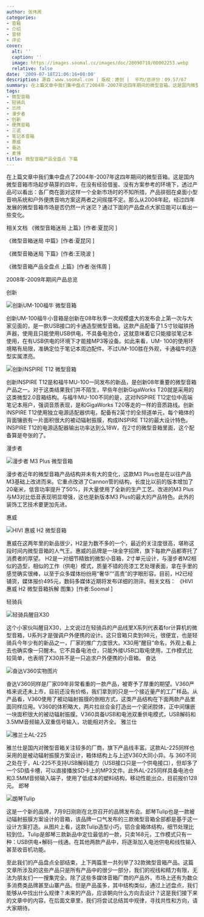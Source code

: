 ```yaml
---
author: 张伟周
categories:
- 音箱
- 介绍
- 音频
- 评论
cover:
  alt: ''
  caption: ''
  image: https://images.soomal.cc/images/doc/20090710/00002253.webp
  relative: false
date: '2009-07-18T21:06:16+08:00'
description: 源自：www.soomal.com | 版权：原创 |  平均/总评分：09.57/67
summary: 在上篇文章中我们集中盘点了2004年-2007年这四年期间的微型音箱。这是国内微型音箱市场起步萌芽的四年，在没有经验借鉴、没有方案参考的环境下，透过产品可以看出：各厂商在面对这样一个全新市场时的不知所措，产品徘徊在桌面小型音响系统和户外便携音响方案这两者之间摇摆不定。那么从2008年起，经过四年发展的微型音箱市场是否仍然一片迷茫？通过下面的产品盘点大家应能可以看出一些变化
tags:
- 微型音箱
- 轻骑兵
- 兰欣
- 漫步者
- 创新
- 便携音箱
- 三诺
- 笔记本音箱
- 惠威
- 奋达
- 麦博
title: 微型音箱产品全盘点 下篇
---
```


在上篇文章中我们集中盘点了2004年-2007年这四年期间的微型音箱。这是国内微型音箱市场起步萌芽的四年，在没有经验借鉴、没有方案参考的环境下，透过产品可以看出：各厂商在面对这样一个全新市场时的不知所措，产品徘徊在桌面小型音响系统和户外便携音响方案这两者之间摇摆不定。那么从2008年起，经过四年发展的微型音箱市场是否仍然一片迷茫？通过下面的产品盘点大家应能可以看出一些变化。

相关文档
《微型音箱迷局 上篇》[作者:夏昆冈 ]

《微型音箱迷局 中篇》[作者:夏昆冈 ]
 
《微型音箱迷局 下篇》[作者:王晓波 ]
 
《微型音箱产品全盘点 上篇》[作者:张伟周 ]



2008年-2009年期间产品总览

创新

![创新UM-100福牛 微型音箱](https://images.soomal.cc/images/doc/20090718/00002345.webp)





创新UM-100福牛小音箱是创新在08年秋季一次规模盛大的发布会上第一次与大家见面的，是一款USB接口的卡通造型微型音箱。这款产品配备了1.5寸钕磁铁扬声器，使用且只能使用USB供电，不具备电池仓，这就意味着它只能接驳笔记本使用，在有USB供电的环境下才能接MP3等设备。如此来看，UM- 100的使用环境略有局限，准确定位于笔记本周边配件。不过UM-100胜在外观，卡通福牛的造型实属漂亮。

![创新INSPIRE T12 微型音箱](https://images.soomal.cc/images/doc/20090718/00002346.webp)





创新INSPIRE T12是和福牛MU-100一同发布的新品，是创新08年重要的微型音箱产品之一。对于这类结果我们并不陌生，早些年创新GigaWorks T20就是采用的这类微型2.0音箱结构。与福牛MU-100不同的是，这对INSPIRE T12定位中高端笔记本用户，强调音质表现，是和GigaWorks T20等走的一样的音质路线。创新INSPIRE T12使用独立电源适配器供电，配备有2英寸的全频道单元，每个箱体的背面镶嵌有一片面积很大的被动辐射振膜，构成INSPIRE T12的最大设计特色。INSPIRE T12的电源适配器输出功率达到么18W，在2寸的微型音箱里面，这个配备算是夸张的了。

漫步者

![漫步者 M3 Plus 微型音箱](https://images.soomal.cc/images/doc/20090708/00002247.webp)





漫步者近年的微型音箱产品结构并未有大的变化，这款M3 Plus也是在以往产品M3基础上改进而来。它重点改进了Cannon管的结构，长度比以前的版本增加了20毫米，低音功率提升了50%，并大量使用了全新的生产工艺。改进的M3 Plus与M3对比低音表现明显增强，这也是新版本M3 Plus的最大的产品特色。此外的装饰工艺技术要更加先进。

惠威

![HIVI 惠威 H2 微型音箱](https://images.soomal.cc/images/doc/20090714/00002291.webp)





惠威在这两年里的新品很少，H2是为数不多的一个，最近的关注度很高，堪称这段时间内微型音箱的人气王。惠威的品牌是一块金字招牌，旗下每款产品都寄托了消费者的厚望。 H2是一对细节精致的微型小音箱，2寸单元设计，与漫步者M2相似的造型，相似的工作（供电）模式，质量不错的亮漆工艺处理表面，拿在手里的感觉确实很棒，以至于众多媒体纷纷用“奢华”“高贵”的字眼形容。目前，H2已经铺货，媒体报价495元，数码多媒体近期将发布详细的测评。相关文档： 《HIVI 惠威 H2 微型音箱拆解 图集》[作者:Soomal ]

轻骑兵

![轻骑兵醒目X30](https://images.soomal.cc/images/doc/20090710/00002258.webp)





这个小家伙叫醒目X30，上文说过在轻骑兵的产品线里X系列代表着for计算机的微型音箱，U系列才是强调户外便携的设计。这只音箱只卖到98元，很便宜，也是轻骑兵今年少有的新品之一，厂家的推广力度很大。X30用“醒目”命名，外观上看上去也确实像一只醒木。它不具备电池仓，只能外接USB口取电使用，工作模式比较简单，也表明了X30并不是一只追求户外便携的小音箱。
奋达

![奋达V360实物图片](https://images.soomal.cc/images/doc/20090710/00002253.webp)





奋达V360同样是厂家09年非常看重的一款产品，被寄予了厚重的期望。V360严格来说还未上市，目前还没有价格，我们拿到的只是一个接近量产的工厂样品。从产品看，V360使用了被动辐射振膜的倒相方式，这类产品结构在下面两款产品里面同样应用。V360的体积略大，两片拉丝合金打造出一个密闭腔体，正中间镶嵌一块面积很大的被动辐射振膜。V360具备USB和电池双重供电模式，USB解码和3.5MM音频输入双重信号输入，功能相对齐全。
雅兰仕

![雅兰士AL-225](https://images.soomal.cc/images/doc/20090710/00002260.webp)





雅兰仕是国内对微型音箱关注较多的厂商，旗下产品线丰富。这款AL-225同样也采用的是被动辐射振膜方案设计，箱体结构上与上述V360大同小异。与 360不同之处在于，AL-225不支持USB解码能力（USB接口只是一个供电接口），但却多了一个SD插卡槽，可以直接播放SD卡上的MP3文件。此外AL-225同样具备电池仓和3.5MM音频输入端子，使用了低成本的塑料结构，移动性能出众，目前报价128元。
郎琴

![朗琴Tulip](https://images.soomal.cc/images/doc/20090710/00002257.webp)





这是一个新的品牌，7月9日刚刚在北京召开的品牌发布会。郎琴Tulip也是一款被动辐射振膜方案设计的音箱，该品牌一口气发布的三款微型音箱全部都是基于这一设计方案打造。从图片上看，这款Tulip造型小巧，铝合金箱体结构，细节处理比较到位。Tulip是郎琴三款新品中定位最低的一款，只卖168元，工作模式只有一种：USB供电+解码一线通。在其他两款产品中，将逐渐加入电池供电和线性输入甚至收音机功能。

至此我们的产品盘点全部结束，上下两篇里一共列举了32款微型音箱产品。这篇文章所涉及的这些产品只是所有产品中的很少一部分，我们的视线和精力有限，无法为朋友们一一搜集完全。除了这些多媒体音箱厂商的产品外，市场上还有为数众多消费类品牌甚至山寨产品。但是产品虽多，其中结构类似，通过上述盘点，我们能够从中找出什么规律？未来的产品，应该朝向什么方向去设计？这是我们接下来的文章中的内容。在后面文章里，我们将尝试总结其中规律，寻找共性和方向，请大家期待。